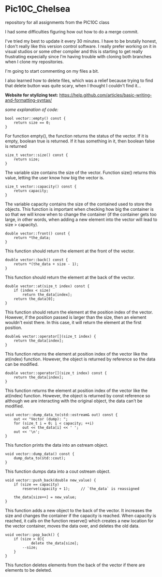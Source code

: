 # Pic10C_Chelsea
repository for all assignments from the PIC10C class

I had some difficulties figuring how out how to do a merge commit.

I've tried my best to update it every 30 minutes. I have to be brutally honest, I don't really like this version control software. I really prefer working on it in visual studios or some other compiler and this is starting to get really frustrating expecially since I'm having trouble with cloning both branches when I clone my repositories.

I'm going to start commenting on my files a bit.

I also learned how to delete files, which was a relief because trying to find that delete button was quite scary, when I thought I couldn't find it...


**Website for stylizing text:**
https://help.github.com/articles/basic-writing-and-formatting-syntax/

*some explanation of code:*

```
bool vector::empty() const {
	return size == 0;
}
```
For function empty(), the function returns the status of the vector. If it is empty, boolean true is returned. If it has something in it, then boolean false is returned

```
size_t vector::size() const {
	return size;
}
```
The variable size contains the size of the vector. Function size() returns this value, letting the user know how big the vector is.

```
size_t vector::capacity() const {
	return capacity;
}
```
The variable capacity contains the size of the contained used to store the objects. This function is important when checking how big the container is so that we will know when to change the container (if the container gets too large, in other words, when adding a new element into the vector will lead to size > capacity).

```
double vector::front() const {
	return *the_data;
}
```
This function should return the element at the front of the vector.

```
double vector::back() const {
	return *(the_data + size - 1);
}
```
This function should return the element at the back of the vector.

```
double vector::at(size_t index) const {
	if (index < size)
		return the_data[index];
	return the_data[0];
}
```
This function should return the element at the position index of the vector. However, if the position passed is larger than the size, then an element wouldn't exist there. In this case, it will return the element at the first position.

```
double& vector::operator[](size_t index) {
	return the_data[index];
}
```
This function returns the element at position index of the vector like the at(index) function. However, the object is returned by reference so the data can be modified.

```
double vector::operator[](size_t index) const {
	return the_data[index];
}
```
This function returns the element at position index of the vector like the at(index) function. However, the object is returned by const reference so although we are interacting with the original object, the data can't be modified.

```
void vector::dump_data_to(std::ostream& out) const {
	out << "Vector (dump): ";
	for (size_t i = 0; i < capacity; ++i)
		out << the_data[i] << ' ';
	out << '\n';
}
```
This function prints the data into an ostream object.

```
void vector::dump_data() const {
	dump_data_to(std::cout);
}
```
This function dumps data into a cout ostream object.

```
void vector::push_back(double new_value) {
	if (size == capacity)
		reserve(capacity + 1);     // `the_data` is reassigned

	the_data[size++] = new_value;
}
```
This function adds a new object to the back of the vector. It increases the size and changes the container if the capacity is reached. When capacity is reached, it calls on the function reserve() which creates a new location for the vector container, moves the data over, and deletes the old data.

```
void vector::pop_back() {
	if (size > 0){
    		delete the_data[size];
		--size;
	}
}
```
This function deletes elements from the back of the vector if there are elements to be deleted.
